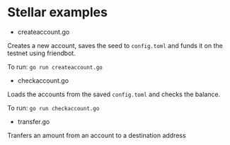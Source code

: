 # Stellar examples

- createaccount.go

Creates a new account, saves the seed to `config.toml` and funds it on the testnet using friendbot.


To run:
`go run createaccount.go`

- checkaccount.go

Loads the  accounts from the saved `config.toml` and checks the balance.

To run:
`go run checkaccount.go`
- transfer.go

Tranfers an amount from an account to a destination address

